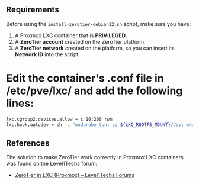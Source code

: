 ## Requirements

Before using the `install-zerotier-debian12.sh` script, make sure you have:

1. A Proxmox LXC container that is **PRIVILEGED**.
2. A **ZeroTier account** created on the ZeroTier platform.
3. A **ZeroTier network** created on the platform, so you can insert its **Network ID** into the script.

# Edit the container's .conf file in /etc/pve/lxc/ and add the following lines:
```bash
lxc.cgroup2.devices.allow = c 10:200 rwm
lxc.hook.autodev = sh -c "modprobe tun; cd ${LXC_ROOTFS_MOUNT}/dev; mkdir net; mknod net/tun c 10 200; chmod 0666 net/tun"
```
## References
The solution to make ZeroTier work correctly in Proxmox LXC containers was found on the Level1Techs forum:
- [ZeroTier in LXC (Proxmox) – Level1Techs Forums](https://forum.level1techs.com/t/zerotier-in-lxc-proxmox/155515/11)
